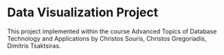 # Data Visualization Project

This project implemented within the course Advanced Topics of Database Technology and Applications by Christos Souris, Christos Gregoriadis, Dimitris Tsaktsiras. 
